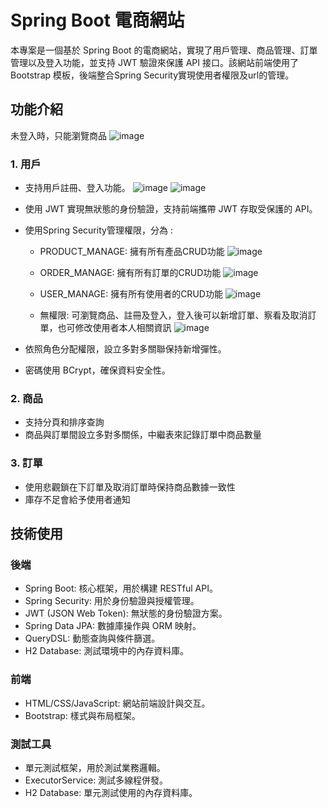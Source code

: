 # Spring Boot 電商網站
本專案是一個基於 Spring Boot 的電商網站，實現了用戶管理、商品管理、訂單管理以及登入功能，並支持 JWT 驗證來保護 API 接口。該網站前端使用了 Bootstrap 模板，後端整合Spring Security實現使用者權限及url的管理。

## 功能介紹
未登入時，只能瀏覽商品
![image](https://github.com/user-attachments/assets/01d1c1db-d441-4fd6-97d8-72e16f6fd6d5)
### 1. 用戶
- 支持用戶註冊、登入功能。
  ![image](https://github.com/user-attachments/assets/9b6e5b5f-fefa-4fb9-bf23-f294008cbb5c)
  ![image](https://github.com/user-attachments/assets/a7f2f957-99c6-4357-abf3-809fb17ac926)

- 使用 JWT 實現無狀態的身份驗證，支持前端攜帶 JWT 存取受保護的 API。
- 使用Spring Security管理權限，分為 :
  - PRODUCT_MANAGE: 擁有所有產品CRUD功能
    ![image](https://github.com/user-attachments/assets/5da5d552-e313-4e76-bab0-90d47bdab1eb)
  - ORDER_MANAGE: 擁有所有訂單的CRUD功能
    ![image](https://github.com/user-attachments/assets/8154b644-1119-4f24-9c8d-115cc93f45df)

  - USER_MANAGE: 擁有所有使用者的CRUD功能
    ![image](https://github.com/user-attachments/assets/9a4793e6-a3b5-47c9-912d-a2bb5c364f54)

  - 無權限: 可瀏覽商品、註冊及登入，登入後可以新增訂單、察看及取消訂單，也可修改使用者本人相關資訊
  ![image](https://github.com/user-attachments/assets/321d80b9-f822-403f-aef0-dc0fc70140a1)

- 依照角色分配權限，設立多對多關聯保持新增彈性。
- 密碼使用 BCrypt，確保資料安全性。
### 2. 商品
- 支持分頁和排序查詢
- 商品與訂單間設立多對多關係，中繼表來記錄訂單中商品數量
### 3. 訂單
- 使用悲觀鎖在下訂單及取消訂單時保持商品數據一致性
- 庫存不足會給予使用者通知

## 技術使用
### 後端
- Spring Boot: 核心框架，用於構建 RESTful API。
- Spring Security: 用於身份驗證與授權管理。
- JWT (JSON Web Token): 無狀態的身份驗證方案。
- Spring Data JPA: 數據庫操作與 ORM 映射。
- QueryDSL: 動態查詢與條件篩選。
- H2 Database: 測試環境中的內存資料庫。
### 前端
- HTML/CSS/JavaScript: 網站前端設計與交互。
- Bootstrap: 樣式與布局框架。
### 測試工具
- 單元測試框架，用於測試業務邏輯。
- ExecutorService: 測試多線程併發。
- H2 Database: 單元測試使用的內存資料庫。
